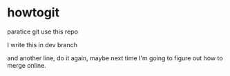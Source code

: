 # howtogit
paratice git use this repo

I write this in dev branch

and another line, do it again, maybe next time I'm going to figure out how to merge online.
